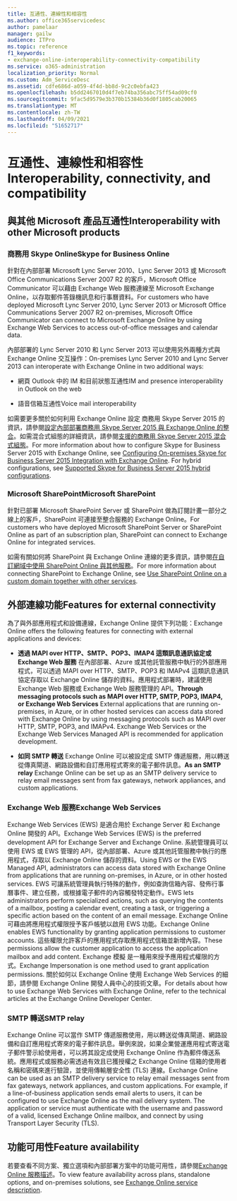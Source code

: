 ```yaml
---
title: 互通性、連線性和相容性
ms.author: office365servicedesc
author: pamelaar
manager: gailw
audience: ITPro
ms.topic: reference
f1_keywords:
- exchange-online-interoperability-connectivity-compatibility
ms.service: o365-administration
localization_priority: Normal
ms.custom: Adm_ServiceDesc
ms.assetid: cdfe686d-a059-4f4d-bb8d-9c2c0ebfa423
ms.openlocfilehash: b5dd2467010d4f7eb74ba356abc75ff54ad09cf0
ms.sourcegitcommit: 9fac5d9579e3b370b15384b36d0f1805cab20065
ms.translationtype: MT
ms.contentlocale: zh-TW
ms.lasthandoff: 04/09/2021
ms.locfileid: "51652717"
---
```

# <a name="interoperability-connectivity-and-compatibility"></a><span data-ttu-id="580f5-102">互通性、連線性和相容性</span><span class="sxs-lookup"><span data-stu-id="580f5-102">Interoperability, connectivity, and compatibility</span></span>

## <a name="interoperability-with-other-microsoft-products"></a><span data-ttu-id="580f5-103">與其他 Microsoft 產品互通性</span><span class="sxs-lookup"><span data-stu-id="580f5-103">Interoperability with other Microsoft products</span></span>

### <a name="skype-for-business-online"></a><span data-ttu-id="580f5-104">商務用 Skype Online</span><span class="sxs-lookup"><span data-stu-id="580f5-104">Skype for Business Online</span></span>

<span data-ttu-id="580f5-105">針對在內部部署 Microsoft Lync Server 2010、Lync Server 2013 或 Microsoft Office Communications Server 2007 R2 的客戶，Microsoft Office Communicator 可以藉由 Exchange Web 服務連線至 Microsoft Exchange Online，以存取郵件答錄機訊息和行事曆資料。</span><span class="sxs-lookup"><span data-stu-id="580f5-105">For customers who have deployed Microsoft Lync Server 2010, Lync Server 2013 or Microsoft Office Communications Server 2007 R2 on-premises, Microsoft Office Communicator can connect to Microsoft Exchange Online by using Exchange Web Services to access out-of-office messages and calendar data.</span></span>
  
<span data-ttu-id="580f5-106">內部部署的 Lync Server 2010 和 Lync Server 2013 可以使用另外兩種方式與 Exchange Online 交互操作：</span><span class="sxs-lookup"><span data-stu-id="580f5-106">On-premises Lync Server 2010 and Lync Server 2013 can interoperate with Exchange Online in two additional ways:</span></span>
  
- <span data-ttu-id="580f5-107">網頁 Outlook 中的 IM 和目前狀態互通性</span><span class="sxs-lookup"><span data-stu-id="580f5-107">IM and presence interoperability in Outlook on the web</span></span>
    
- <span data-ttu-id="580f5-108">語音信箱互通性</span><span class="sxs-lookup"><span data-stu-id="580f5-108">Voice mail interoperability</span></span>
    
<span data-ttu-id="580f5-p101">如需要更多關於如何利用 Exchange Online 設定 商務用 Skype Server 2015 的資訊，請參閱[設定內部部署商務用 Skype Server 2015 與 Exchange Online 的整合](/skypeforbusiness/deploy/integrate-with-exchange-server/outlook-web-app)。如需混合式組態的詳細資訊，請參閱[支援的商務用 Skype Server 2015 混合式組態](/skypeforbusiness/skype-for-business-hybrid-solutions/integration-with-exchange-and-sharepoint)。</span><span class="sxs-lookup"><span data-stu-id="580f5-p101">For more information about how to configure Skype for Business Server 2015 with Exchange Online, see [Configuring On-premises Skype for Business Server 2015 Integration with Exchange Online](/skypeforbusiness/deploy/integrate-with-exchange-server/outlook-web-app). For hybrid configurations, see [Supported Skype for Business Server 2015 hybrid configurations](/skypeforbusiness/skype-for-business-hybrid-solutions/integration-with-exchange-and-sharepoint).</span></span>
  
### <a name="microsoft-sharepoint"></a><span data-ttu-id="580f5-111">Microsoft SharePoint</span><span class="sxs-lookup"><span data-stu-id="580f5-111">Microsoft SharePoint</span></span>

<span data-ttu-id="580f5-112">針對已部署 Microsoft SharePoint Server 或 SharePoint 做為訂閱計畫一部分之線上的客戶，SharePoint 可連接至整合服務的 Exchange Online。</span><span class="sxs-lookup"><span data-stu-id="580f5-112">For customers who have deployed Microsoft SharePoint Server or SharePoint Online as part of an subscription plan, SharePoint can connect to Exchange Online for integrated services.</span></span>
  
<span data-ttu-id="580f5-113">如需有關如何將 SharePoint 與 Exchange Online 連線的更多資訊，請參閱[在自訂網域中使用 SharePoint Online 與其他服務](https://go.microsoft.com/fwlink/?LinkId=271805)。</span><span class="sxs-lookup"><span data-stu-id="580f5-113">For more information about connecting SharePoint to Exchange Online, see [Use SharePoint Online on a custom domain together with other services](https://go.microsoft.com/fwlink/?LinkId=271805).</span></span>
  
## <a name="features-for-external-connectivity"></a><span data-ttu-id="580f5-114">外部連線功能</span><span class="sxs-lookup"><span data-stu-id="580f5-114">Features for external connectivity</span></span>

<span data-ttu-id="580f5-115">為了與外部應用程式和設備連線，Exchange Online 提供下列功能：</span><span class="sxs-lookup"><span data-stu-id="580f5-115">Exchange Online offers the following features for connecting with external applications and devices:</span></span>
  
- <span data-ttu-id="580f5-p102">**透過 MAPI over HTTP、SMTP、POP3、IMAP4 這類訊息通訊協定或 Exchange Web 服務** 在內部部署、Azure 或其他託管服務中執行的外部應用程式，可以透過 MAPI over HTTP、SMTP、POP3 和 IMAPv4 這類訊息通訊協定存取以 Exchange Online 儲存的資料。應用程式部署時，建議使用 Exchange Web 服務或 Exchange Web 服務管理的 API。</span><span class="sxs-lookup"><span data-stu-id="580f5-p102">**Through messaging protocols such as MAPI over HTTP, SMTP, POP3, IMAP4, or Exchange Web Services** External applications that are running on-premises, in Azure, or in other hosted services can access data stored with Exchange Online by using messaging protocols such as MAPI over HTTP, SMTP, POP3, and IMAPv4. Exchange Web Services or the Exchange Web Services Managed API is recommended for application development.</span></span> 
    
- <span data-ttu-id="580f5-118">**如同 SMTP 轉送** Exchange Online 可以被設定成 SMTP 傳遞服務，用以轉送從傳真閘道、網路設備和自訂應用程式寄來的電子郵件訊息。</span><span class="sxs-lookup"><span data-stu-id="580f5-118">**As an SMTP relay** Exchange Online can be set up as an SMTP delivery service to relay email messages sent from fax gateways, network appliances, and custom applications.</span></span> 
    
### <a name="exchange-web-services"></a><span data-ttu-id="580f5-119">Exchange Web 服務</span><span class="sxs-lookup"><span data-stu-id="580f5-119">Exchange Web Services</span></span>

<span data-ttu-id="580f5-120">Exchange Web Services (EWS) 是適合用於 Exchange Server 和 Exchange Online 開發的 API。</span><span class="sxs-lookup"><span data-stu-id="580f5-120">Exchange Web Services (EWS) is the preferred development API for Exchange Server and Exchange Online.</span></span> <span data-ttu-id="580f5-121">系統管理員可以使用 EWS 或 EWS 管理的 API，從內部部署、Azure 或其他託管服務中執行的應用程式，存取以 Exchange Online 儲存的資料。</span><span class="sxs-lookup"><span data-stu-id="580f5-121">Using EWS or the EWS Managed API, administrators can access data stored with Exchange Online from applications that are running on-premises, in Azure, or in other hosted services.</span></span> <span data-ttu-id="580f5-122">EWS 可讓系統管理員執行特殊的動作，例如查詢信箱內容、發佈行事曆事件、建立任務，或根據電子郵件的內容觸發特定動作。</span><span class="sxs-lookup"><span data-stu-id="580f5-122">EWS lets administrators perform specialized actions, such as querying the contents of a mailbox, posting a calendar event, creating a task, or triggering a specific action based on the content of an email message.</span></span> <span data-ttu-id="580f5-123">Exchange Online 可藉由將應用程式權限授予客戶帳號以啟用 EWS 功能。</span><span class="sxs-lookup"><span data-stu-id="580f5-123">Exchange Online enables EWS functionality by granting application permissions to customer accounts.</span></span> <span data-ttu-id="580f5-124">這些權限允許客戶的應用程式存取應用程式信箱並新增內容。</span><span class="sxs-lookup"><span data-stu-id="580f5-124">These permissions allow the customer application to access the application mailbox and add content.</span></span> <span data-ttu-id="580f5-125">Exchange 模擬 是一種用來授予應用程式權限的方式。</span><span class="sxs-lookup"><span data-stu-id="580f5-125">Exchange Impersonation is one method used to grant application permissions.</span></span> <span data-ttu-id="580f5-126">關於如何以 Exchange Online 使用 Exchange Web Services 的細節，請參閱 Exchange Online 開發人員中心的技術文章。</span><span class="sxs-lookup"><span data-stu-id="580f5-126">For details about how to use Exchange Web Services with Exchange Online, refer to the technical articles at the Exchange Online Developer Center.</span></span>
  
### <a name="smtp-relay"></a><span data-ttu-id="580f5-127">SMTP 轉送</span><span class="sxs-lookup"><span data-stu-id="580f5-127">SMTP relay</span></span>

<span data-ttu-id="580f5-p104">Exchange Online 可以當作 SMTP 傳遞服務使用，用以轉送從傳真閘道、網路設備和自訂應用程式寄來的電子郵件訊息。舉例來說，如果企業營運應用程式寄送電子郵件警示給使用者，可以將其設定成使用 Exchange Online 作為郵件傳送系統。應用程式或服務必需透過有效且已獲授權之 Exchange Online 信箱的使用者名稱和密碼來進行驗證，並使用傳輸層安全性 (TLS) 連線。</span><span class="sxs-lookup"><span data-stu-id="580f5-p104">Exchange Online can be used as an SMTP delivery service to relay email messages sent from fax gateways, network appliances, and custom applications. For example, if a line-of-business application sends email alerts to users, it can be configured to use Exchange Online as the mail delivery system. The application or service must authenticate with the username and password of a valid, licensed Exchange Online mailbox, and connect by using Transport Layer Security (TLS).</span></span>
  
## <a name="feature-availability"></a><span data-ttu-id="580f5-131">功能可用性</span><span class="sxs-lookup"><span data-stu-id="580f5-131">Feature availability</span></span>

<span data-ttu-id="580f5-132">若要查看不同方案、獨立選項和內部部署方案中的功能可用性，請參閱[Exchange Online 服務描述](exchange-online-service-description.md)。</span><span class="sxs-lookup"><span data-stu-id="580f5-132">To view feature availability across plans, standalone options, and on-premises solutions, see [Exchange Online service description](exchange-online-service-description.md).</span></span>
